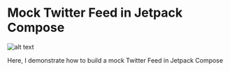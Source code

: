 # Mock Twitter Feed in Jetpack Compose

![alt text][logo]

[logo]: https://firebasestorage.googleapis.com/v0/b/anime-dating-app-sample.appspot.com/o/Screenshot_20210731-002038_Sample%20JetPack%20Compose%20App.jpg?alt=media&token=5c6924b1-1133-4405-adbf-a16ee4388d9b ""

Here, I demonstrate how to build a mock Twitter Feed in Jetpack Compose 
